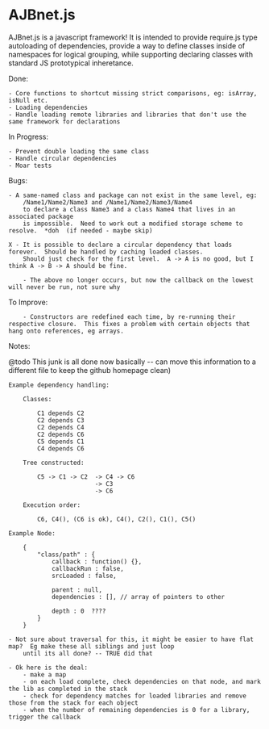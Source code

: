 AJBnet.js
=========

AJBnet.js is a javascript framework!  It is intended to provide require.js type autoloading of dependencies,
provide a way to define classes inside of namespaces for logical grouping, while supporting declaring classes
with standard JS prototypical inheretance.


Done:

	- Core functions to shortcut missing strict comparisons, eg: isArray, isNull etc.
	- Loading dependencies
	- Handle loading remote libraries and libraries that don't use the same framework for declarations

In Progress:

	- Prevent double loading the same class
	- Handle circular dependencies
	- Moar tests

Bugs:

	- A same-named class and package can not exist in the same level, eg:
		/Name1/Name2/Name3 and /Name1/Name2/Name3/Name4
		to declare a class Name3 and a class Name4 that lives in an associated package
		is impossible.  Need to work out a modified storage scheme to resolve.  *doh  (if needed - maybe skip)

	X - It is possible to declare a circular dependency that loads forever.  Should be handled by caching loaded classes.
		Should just check for the first level.  A -> A is no good, but I think A -> B -> A should be fine.
		
		- The above no longer occurs, but now the callback on the lowest will never be run, not sure why

To Improve:

		- Constructors are redefined each time, by re-running their respective closure.  This fixes a problem with certain objects that hang onto references, eg arrays.

Notes:

@todo This junk is all done now basically -- can move this information to a different file to keep the github homepage clean)

	Example dependency handling:

		Classes:

			C1 depends C2
			C2 depends C3
			C2 depends C4
			C2 depends C6
			C5 depends C1
			C4 depends C6

		Tree constructed:

			C5 -> C1 -> C2	-> C4 -> C6
							-> C3
							-> C6

		Execution order:

			C6, C4(), (C6 is ok), C4(), C2(), C1(), C5()

	Example Node:

		{
			"class/path" : {
				callback : function() {},
				callbackRun : false,
				srcLoaded : false,

				parent : null,
				dependencies : [], // array of pointers to other

				depth : 0  ????
			}
		}

	- Not sure about traversal for this, it might be easier to have flat map?  Eg make these all siblings and just loop
		until its all done? -- TRUE did that

	- Ok here is the deal:
		- make a map
		- on each load complete, check dependencies on that node, and mark the lib as completed in the stack
		- check for dependency matches for loaded libraries and remove those from the stack for each object
		- when the number of remaining dependencies is 0 for a library, trigger the callback
